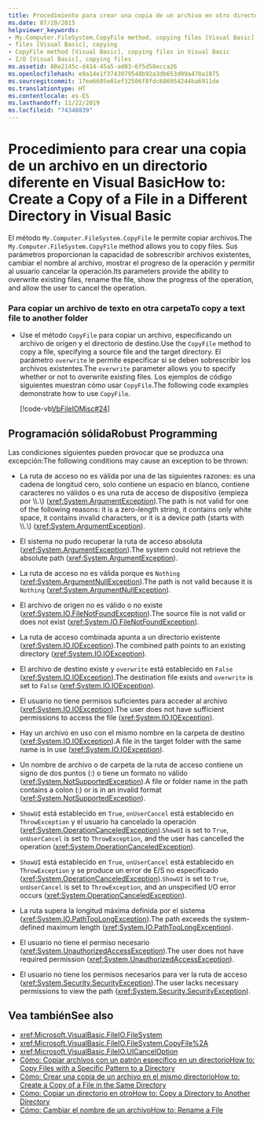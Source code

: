 ```yaml
---
title: Procedimiento para crear una copia de un archivo en otro directorio
ms.date: 07/20/2015
helpviewer_keywords:
- My.Computer.FileSystem.CopyFile method, copying files [Visual Basic]
- files [Visual Basic], copying
- CopyFile method [Visual Basic], copying files in Visual Basic
- I/O [Visual Basic], copying files
ms.assetid: 88e2145c-d414-45a5-ad03-6f5d58ecca26
ms.openlocfilehash: e9a14e1f3743979548b92a3db653d09a470a1875
ms.sourcegitcommit: 17ee6605e01ef32506f8fdc686954244ba6911de
ms.translationtype: HT
ms.contentlocale: es-ES
ms.lasthandoff: 11/22/2019
ms.locfileid: "74348839"
---
```

# <a name="how-to-create-a-copy-of-a-file-in-a-different-directory-in-visual-basic"></a><span data-ttu-id="d2fc2-102">Procedimiento para crear una copia de un archivo en un directorio diferente en Visual Basic</span><span class="sxs-lookup"><span data-stu-id="d2fc2-102">How to: Create a Copy of a File in a Different Directory in Visual Basic</span></span>

<span data-ttu-id="d2fc2-103">El método `My.Computer.FileSystem.CopyFile` le permite copiar archivos.</span><span class="sxs-lookup"><span data-stu-id="d2fc2-103">The `My.Computer.FileSystem.CopyFile` method allows you to copy files.</span></span> <span data-ttu-id="d2fc2-104">Sus parámetros proporcionan la capacidad de sobrescribir archivos existentes, cambiar el nombre al archivo, mostrar el progreso de la operación y permitir al usuario cancelar la operación.</span><span class="sxs-lookup"><span data-stu-id="d2fc2-104">Its parameters provide the ability to overwrite existing files, rename the file, show the progress of the operation, and allow the user to cancel the operation.</span></span>  
  
### <a name="to-copy-a-text-file-to-another-folder"></a><span data-ttu-id="d2fc2-105">Para copiar un archivo de texto en otra carpeta</span><span class="sxs-lookup"><span data-stu-id="d2fc2-105">To copy a text file to another folder</span></span>  
  
- <span data-ttu-id="d2fc2-106">Use el método `CopyFile` para copiar un archivo, especificando un archivo de origen y el directorio de destino.</span><span class="sxs-lookup"><span data-stu-id="d2fc2-106">Use the `CopyFile` method to copy a file, specifying a source file and the target directory.</span></span> <span data-ttu-id="d2fc2-107">El parámetro `overwrite` le permite especificar si se deben sobrescribir los archivos existentes.</span><span class="sxs-lookup"><span data-stu-id="d2fc2-107">The `overwrite` parameter allows you to specify whether or not to overwrite existing files.</span></span> <span data-ttu-id="d2fc2-108">Los ejemplos de código siguientes muestran cómo usar `CopyFile`.</span><span class="sxs-lookup"><span data-stu-id="d2fc2-108">The following code examples demonstrate how to use `CopyFile`.</span></span>  
  
     [!code-vb[VbFileIOMisc#24](~/samples/snippets/visualbasic/VS_Snippets_VBCSharp/VbFileIOMisc/VB/Class1.vb#24)]  
  
## <a name="robust-programming"></a><span data-ttu-id="d2fc2-109">Programación sólida</span><span class="sxs-lookup"><span data-stu-id="d2fc2-109">Robust Programming</span></span>  

 <span data-ttu-id="d2fc2-110">Las condiciones siguientes pueden provocar que se produzca una excepción:</span><span class="sxs-lookup"><span data-stu-id="d2fc2-110">The following conditions may cause an exception to be thrown:</span></span>  
  
- <span data-ttu-id="d2fc2-111">La ruta de acceso no es válida por una de las siguientes razones: es una cadena de longitud cero, solo contiene un espacio en blanco, contiene caracteres no válidos o es una ruta de acceso de dispositivo (empieza por \\\\.\\) (<xref:System.ArgumentException>).</span><span class="sxs-lookup"><span data-stu-id="d2fc2-111">The path is not valid for one of the following reasons: it is a zero-length string, it contains only white space, it contains invalid characters, or it is a device path (starts with \\\\.\\) (<xref:System.ArgumentException>).</span></span>  
  
- <span data-ttu-id="d2fc2-112">El sistema no pudo recuperar la ruta de acceso absoluta (<xref:System.ArgumentException>).</span><span class="sxs-lookup"><span data-stu-id="d2fc2-112">The system could not retrieve the absolute path (<xref:System.ArgumentException>).</span></span>  
  
- <span data-ttu-id="d2fc2-113">La ruta de acceso no es válida porque es `Nothing` (<xref:System.ArgumentNullException>).</span><span class="sxs-lookup"><span data-stu-id="d2fc2-113">The path is not valid because it is `Nothing` (<xref:System.ArgumentNullException>).</span></span>  
  
- <span data-ttu-id="d2fc2-114">El archivo de origen no es válido o no existe (<xref:System.IO.FileNotFoundException>).</span><span class="sxs-lookup"><span data-stu-id="d2fc2-114">The source file is not valid or does not exist (<xref:System.IO.FileNotFoundException>).</span></span>  
  
- <span data-ttu-id="d2fc2-115">La ruta de acceso combinada apunta a un directorio existente (<xref:System.IO.IOException>).</span><span class="sxs-lookup"><span data-stu-id="d2fc2-115">The combined path points to an existing directory (<xref:System.IO.IOException>).</span></span>  
  
- <span data-ttu-id="d2fc2-116">El archivo de destino existe y `overwrite` está establecido en `False` (<xref:System.IO.IOException>).</span><span class="sxs-lookup"><span data-stu-id="d2fc2-116">The destination file exists and `overwrite` is set to `False` (<xref:System.IO.IOException>).</span></span>  
  
- <span data-ttu-id="d2fc2-117">El usuario no tiene permisos suficientes para acceder al archivo (<xref:System.IO.IOException>).</span><span class="sxs-lookup"><span data-stu-id="d2fc2-117">The user does not have sufficient permissions to access the file (<xref:System.IO.IOException>).</span></span>  
  
- <span data-ttu-id="d2fc2-118">Hay un archivo en uso con el mismo nombre en la carpeta de destino (<xref:System.IO.IOException>).</span><span class="sxs-lookup"><span data-stu-id="d2fc2-118">A file in the target folder with the same name is in use (<xref:System.IO.IOException>).</span></span>  
  
- <span data-ttu-id="d2fc2-119">Un nombre de archivo o de carpeta de la ruta de acceso contiene un signo de dos puntos (:) o tiene un formato no válido (<xref:System.NotSupportedException>).</span><span class="sxs-lookup"><span data-stu-id="d2fc2-119">A file or folder name in the path contains a colon (:) or is in an invalid format (<xref:System.NotSupportedException>).</span></span>  
  
- <span data-ttu-id="d2fc2-120">`ShowUI` está establecido en `True`, `onUserCancel` está establecido en `ThrowException` y el usuario ha cancelado la operación (<xref:System.OperationCanceledException>).</span><span class="sxs-lookup"><span data-stu-id="d2fc2-120">`ShowUI` is set to `True`, `onUserCancel` is set to `ThrowException`, and the user has cancelled the operation (<xref:System.OperationCanceledException>).</span></span>  
  
- <span data-ttu-id="d2fc2-121">`ShowUI` está establecido en `True`, `onUserCancel` está establecido en `ThrowException` y se produce un error de E/S no especificado (<xref:System.OperationCanceledException>).</span><span class="sxs-lookup"><span data-stu-id="d2fc2-121">`ShowUI` is set to `True`, `onUserCancel` is set to `ThrowException`, and an unspecified I/O error occurs (<xref:System.OperationCanceledException>).</span></span>  
  
- <span data-ttu-id="d2fc2-122">La ruta supera la longitud máxima definida por el sistema (<xref:System.IO.PathTooLongException>).</span><span class="sxs-lookup"><span data-stu-id="d2fc2-122">The path exceeds the system-defined maximum length (<xref:System.IO.PathTooLongException>).</span></span>  
  
- <span data-ttu-id="d2fc2-123">El usuario no tiene el permiso necesario (<xref:System.UnauthorizedAccessException>).</span><span class="sxs-lookup"><span data-stu-id="d2fc2-123">The user does not have required permission (<xref:System.UnauthorizedAccessException>).</span></span>  
  
- <span data-ttu-id="d2fc2-124">El usuario no tiene los permisos necesarios para ver la ruta de acceso (<xref:System.Security.SecurityException>).</span><span class="sxs-lookup"><span data-stu-id="d2fc2-124">The user lacks necessary permissions to view the path (<xref:System.Security.SecurityException>).</span></span>  
  
## <a name="see-also"></a><span data-ttu-id="d2fc2-125">Vea también</span><span class="sxs-lookup"><span data-stu-id="d2fc2-125">See also</span></span>

- <xref:Microsoft.VisualBasic.FileIO.FileSystem>
- <xref:Microsoft.VisualBasic.FileIO.FileSystem.CopyFile%2A>
- <xref:Microsoft.VisualBasic.FileIO.UICancelOption>
- [<span data-ttu-id="d2fc2-126">Cómo: Copiar archivos con un patrón específico en un directorio</span><span class="sxs-lookup"><span data-stu-id="d2fc2-126">How to: Copy Files with a Specific Pattern to a Directory</span></span>](../../../../visual-basic/developing-apps/programming/drives-directories-files/how-to-copy-files-with-a-specific-pattern-to-a-directory.md)
- [<span data-ttu-id="d2fc2-127">Cómo: Crear una copia de un archivo en el mismo directorio</span><span class="sxs-lookup"><span data-stu-id="d2fc2-127">How to: Create a Copy of a File in the Same Directory</span></span>](../../../../visual-basic/developing-apps/programming/drives-directories-files/how-to-create-a-copy-of-a-file-in-the-same-directory.md)
- [<span data-ttu-id="d2fc2-128">Cómo: Copiar un directorio en otro</span><span class="sxs-lookup"><span data-stu-id="d2fc2-128">How to: Copy a Directory to Another Directory</span></span>](../../../../visual-basic/developing-apps/programming/drives-directories-files/how-to-copy-a-directory-to-another-directory.md)
- [<span data-ttu-id="d2fc2-129">Cómo: Cambiar el nombre de un archivo</span><span class="sxs-lookup"><span data-stu-id="d2fc2-129">How to: Rename a File</span></span>](../../../../visual-basic/developing-apps/programming/drives-directories-files/how-to-rename-a-file.md)
